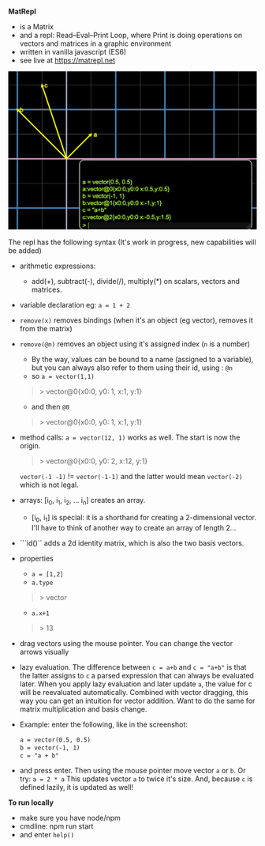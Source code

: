 **MatRepl**
* is a Matrix
* and a repl: Read–Eval–Print Loop, where Print is doing operations on vectors and matrices in a graphic environment
* written in vanilla javascript (ES6)
* see live at https://matrepl.net

![add 2 vectors](screenshot.png? "add 2 vectors")
  
The repl has the following syntax (It's work in progress, new capabilities will be added)
* arithmetic expressions:
  * add(+), subtract(-), divide(/), multiply(*) on scalars, vectors and matrices. 
* variable declaration eg: ```a = 1 + 2```
* ```remove(x)``` removes bindings (when it's an object (eg vector), removes it from the matrix)
* ```remove(@n)``` removes an object using it's assigned index (```n``` is a number)
  * By the way, values can be bound to a name (assigned to a variable), but you can always also refer to them using their id, using : ```@n```
  * so ```a = vector(1,1)```
  > &gt; vector@0{x0:0, y0: 1, x:1, y:1}
  * and then ```@0```
  > &gt; vector@0{x0:0, y0: 1, x:1, y:1}
* method calls:
   ```a = vector(12, 1)``` works as well. The start is now the origin.
  > &gt; vector@0{x0:0, y0: 2, x:12, y:1}
  
  ```vector(-1 -1)``` != ```vector(-1-1)``` and the latter would mean ```vector(-2)``` which is not legal.
* arrays: \[i<sub>0</sub>, i<sub>1</sub>, i<sub>2</sub>, ... i<sub>n</sub>] creates an array. 
  * \[i<sub>0</sub>, i<sub>1</sub>] is special: it is a shorthand for creating a 2-dimensional vector. I'll have to think of another way to create an array of length 2...
 
* ```id()`` adds a 2d identity matrix, which is also the two basis vectors.  
* properties
  * ```a = [1,2]```
  * ```a.type```
  > &gt; vector
  * ```a.x+1```
  > &gt; 13
* drag vectors using the mouse pointer. You can change the vector arrows visually
* lazy evaluation. The difference between ```c = a+b``` and ```c = "a+b"``` 
  is that the latter assigns to ```c``` a parsed expression that can always be evaluated later. 
  When you apply lazy evaluation and later update ```a```, the value for c will be reevaluated
  automatically. Combined with vector dragging, this way you can get an intuition for vector addition.
  Want to do the same for matrix multiplication and basis change. 

* Example: enter the following, like in the screenshot:
  ```
  a = vector(0.5, 0.5)
  b = vector(-1, 1)
  c = "a + b"
  ```
* and press enter. Then using the mouse pointer move vector ```a``` or ```b```. Or try: ```a = 2 * a```
  This updates vector ```a``` to twice it's size. And, because ```c``` is defined lazily, it is updated as well!


**To run locally**
* make sure you have node/npm
* cmdline: npm run start
* and enter ```help()```